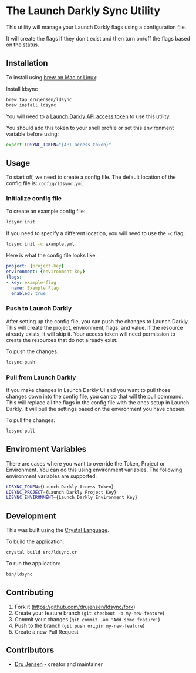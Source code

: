 # The Launch Darkly Sync Utility

This utility will manage your Launch Darkly flags using a configuration file.

It will create the flags if they don't exist and then turn on/off the flags based on the status.

## Installation

To install using [brew on Mac or Linux](https://brew.sh/):

Install ldsync
```sh
brew tap drujensen/ldsync
brew install ldsync
```

You will need to a [Launch Darkly API access token](https://docs.launchdarkly.com/home/account-security/api-access-tokens) to use this utility.

You should add this token to your shell profile or set this environment variable before using:
```sh
export LDSYNC_TOKEN="{API access token}"
```

## Usage

To start off, we need to create a config file.  The default location of the config file is: `config/ldsync.yml`

### Initialize config file

To create an example config file:
```sh
ldsync init
```

If you need to specify a different location, you will need to use the `-c` flag:
```sh
ldsync init -c example.yml
```

Here is what the config file looks like:
```yaml
project: {project-key}
environment: {environment-key}
flags:
- key: example-flag
  name: Example Flag
  enabled: true
```

### Push to Launch Darkly

After setting up the config file, you can push the changes to Launch Darkly.  This will create the project, environment, flags, and value.  If the resource already exists, it will skip it. Your access token will need permission to create the resources that do not already exist.

To push the changes:
```sh
ldsync push
```

### Pull from Launch Darkly

If you make changes in Launch Darkly UI and you want to pull those changes down into the config file, you can do that will the pull command.  This will replace all the flags in the config file with the ones setup in Launch Darkly.  It will pull the settings based on the environment you have chosen.

To pull the changes:
```sh
ldsync pull
```

## Enviroment Variables

There are cases where you want to override the Token, Project or Environment.  You can do this using environment variables.
The following environment variables are supported:
```sh
LDSYNC_TOKEN={Launch Darkly Access Token}
LDSYNC_PROJECT={Launch Darkly Project Key}
LDSYNC_ENVIRONMENT={Launch Darkly Environment Key}
```

## Development

This was built using the [Crystal Language](https://crystal-lang.org/).

To build the application:
```bash
crystal build src/ldsync.cr
```

To run the application:
```bash
bin/ldsync
```

## Contributing

1. Fork it (<https://github.com/drujensen/ldsync/fork>)
2. Create your feature branch (`git checkout -b my-new-feature`)
3. Commit your changes (`git commit -am 'Add some feature'`)
4. Push to the branch (`git push origin my-new-feature`)
5. Create a new Pull Request

## Contributors

- [Dru Jensen](https://github.com/drujensen) - creator and maintainer
